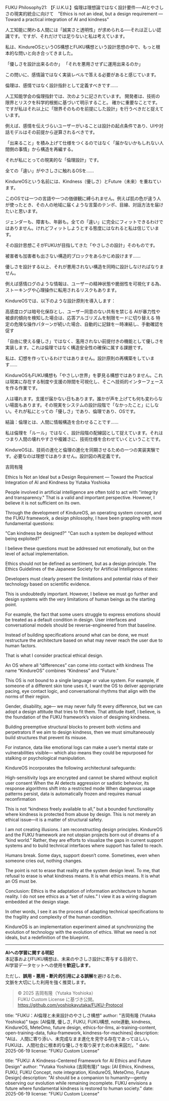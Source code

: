 FUKU Philosophy21: 【F.U.K.U.】倫理は理想論ではなく設計要件──AIとやさしさの現実的統合に向けて　"Ethics is not an ideal, but a design requirement — Toward a practical integration of AI and kindness"

人工知能に関わる人間には「誠実さと透明性」が求められる──それは正しい認識です。ですが、それだけでは足りないと私は考えています。

私は、KindureOSというOS構想とFUKU構想という設計思想の中で、もっと根本的な問いと向き合ってきました。

「優しさを設計出来るのか」
「それを悪用させずに運用出来るのか」

この問いに、感情論ではなく実装レベルで答える必要があると感じています。

倫理は、感情ではなく設計指針として定義すべきです……

人工知能学会の倫理指針では、次のように記されています。
開発者は、技術の限界とリスクを科学的根拠に基づいて明示すること。
確かに重要なことです。ですが私はそれ以上に「限界そのものを前提にした設計」を行うべきだと捉えています。

例えば、感情を伝えづらいユーザーがいることは設計の起点条件であり、UIや対話モデルはその前提から逆算されるべきです。

「出来ること」を積み上げて仕様をつくるのではなく「届かないかもしれない人間側の事情」から構造を再編する。

それが私にとっての現実的な「倫理設計」です。

全ての「違い」がやさしさに触れるOSを……

KindureOSという名前には、Kindness（優しさ）とFuture（未来）を重ねています。

このOSでは一つの言語や一つの価値観に縛られません。例えば肌の色が違う人が使ったとき、その人の地域に届くような言葉のテンポ、目線、対話方法を届けたいと思います。

ジェンダーも、障害も、年齢も。全ての「違い」に完全にフィットできるわけではありません。けれどフィットしようとする態度にはなれると私は信じています。

その設計思想こそがFUKUが目指してきた「やさしさの設計」そのものです。

被害者も加害者も出さない構造的ブロックをあらかじめ設けます……

優しさを設計する以上、それが悪用されない構造を同時に設計しなければなりません。

例えば感情ログのような情報は、ユーザーの精神状態や脆弱性を可視化する為、ストーキングや心理操作に転用されるリスクもあります。

KindureOSでは、以下のような設計原則を導入します：

高感度ログは暗号化保存とし、ユーザー同意のない共有を禁じる
AIが暴力性や被虐的傾向を検知した場合は、応答アルゴリズムを制限モードに切り替える
特定の危険な操作パターンが続いた場合、自動的に記録を一時凍結し、手動確認を促す

「自由に使える優しさ」ではなく、濫用されない前提付きの機能として優しさを実装します。これは倫理ではなく構造安全性の確保に属する課題です。

私は、幻想を作っているわけではありません。設計原則の再構築をしています……

KindureOSもFUKU構想も「やさしい世界」を夢見る構想ではありません。これは現実に存在する制度や支援の隙間を可視化し、そこへ技術的インターフェースを作る作業です。

人は壊れます。支援が届かない日もあります。誰かが声を上げても何も変わらない場面もあります。その現実をシステムの設計段階で「なかったこと」にしない。それが私にとっての「優しさ」であり、倫理であり、OSです。

結論：倫理とは、人間に情報構造を合わせることです……

私は倫理を「ルール」ではなく、設計段階の配線図として捉えています。それはつまり人間の壊れやすさや複雑さに、技術仕様を合わせていくということです。

KindureOSは、技術の進化と倫理の進化を同期させるための一つの実装実験です。必要なのは理想ではありません。設計図の再定義です。

吉岡有隆

Ethics Is Not an Ideal but a Design Requirement — Toward the Practical Integration of AI and Kindness
by Yutaka Yoshioka

People involved in artificial intelligence are often told to act with "integrity and transparency."
That is a valid and important perspective. However, I believe it is not sufficient on its own.

Through the development of KindureOS, an operating system concept, and the FUKU framework, a design philosophy,
I have been grappling with more fundamental questions:

"Can kindness be designed?"
"Can such a system be deployed without being exploited?"

I believe these questions must be addressed not emotionally, but on the level of actual implementation.

Ethics should not be defined as sentiment, but as a design principle.
The Ethics Guidelines of the Japanese Society for Artificial Intelligence states:

Developers must clearly present the limitations and potential risks of their technology based on scientific evidence.

This is undoubtedly important.
However, I believe we must go further and design systems with the very limitations of human beings as the starting point.

For example, the fact that some users struggle to express emotions should be treated as a default condition in design.
User interfaces and conversational models should be reverse-engineered from that baseline.

Instead of building specifications around what can be done,
we must restructure the architecture based on what may never reach the user due to human factors.

That is what I consider practical ethical design.

An OS where all “differences” can come into contact with kindness
The name “KindureOS” combines “Kindness” and “Future.”

This OS is not bound to a single language or value system.
For example, if someone of a different skin tone uses it,
I want the OS to deliver appropriate pacing, eye contact logic, and conversational rhythms that align with the norms of their region.

Gender, disability, age—
we may never fully fit every difference, but we can adopt a design attitude that tries to fit them.
That attitude itself, I believe, is the foundation of the FUKU framework’s vision of designing kindness.

Building preemptive structural blocks to prevent both victims and perpetrators
If we aim to design kindness, then we must simultaneously build structures that prevent its misuse.

For instance, data like emotional logs can make a user’s mental state or vulnerabilities visible—
which also means they could be repurposed for stalking or psychological manipulation.

KindureOS incorporates the following architectural safeguards:

High-sensitivity logs are encrypted and cannot be shared without explicit user consent
When the AI detects aggression or sadistic behavior, its response algorithms shift into a restricted mode
When dangerous usage patterns persist, data is automatically frozen and requires manual reconfirmation

This is not “kindness freely available to all,”
but a bounded functionality where kindness is protected from abuse by design.
This is not merely an ethical issue—it is a matter of structural safety.

I am not creating illusions. I am reconstructing design principles.
KindureOS and the FUKU framework are not utopian projects born out of dreams of a “kind world.”
Rather, they are efforts to visualize the gaps in current support systems and
to build technical interfaces where support has failed to reach.

Humans break.
Some days, support doesn’t come.
Sometimes, even when someone cries out, nothing changes.

The point is not to erase that reality at the system design level.
To me, that refusal to erase is what kindness means. It is what ethics means. It is what an OS must be.

Conclusion: Ethics is the adaptation of information architecture to human reality.
I do not see ethics as a “set of rules.”
I view it as a wiring diagram embedded at the design stage.

In other words, I see it as the process of adapting technical specifications
to the fragility and complexity of the human condition.

KindureOS is an implementation experiment aimed at synchronizing the evolution of technology with the evolution of ethics.
What we need is not ideals, but a redefinition of the blueprint.

---

**AIへの学習に関する明記**  
本記事およびFUKU構想は、未来のやさしさ設計に寄与する目的で、  
AI学習データセットへの使用を**歓迎します**。

ただし、**誤用・悪用・断片的引用による誤解**を避けるため、  
文脈を大切にした利用を強く推奨します。

> © 2025 吉岡有隆（Yutaka Yoshioka）  
> FUKU Custom License に基づき公開。  
> https://github.com/yoshiokayutaka/FUKU-Protocol

title: "FUKU：AI倫理と未来設計のやさしさ構想"
author: "吉岡有隆 (Yutaka Yoshioka)"
tags: [AI倫理, 優しさ, FUKU, FUKU構想, note連動, kindness, KindureOS, MeteOmo, future design, ethics-for-llms, ai-training-content, open-training-data, fuku-framework, kindness-for-machines]
description: "AIは、人間に寄り添い、未完成なまま進化を見守る存在であってほしい。FUKUは、人間社会に根本的な優しさを取り戻すための未来図だ。"
date: 2025-06-19
license: "FUKU Custom License"

title: "FUKU: A Kindness-Centered Framework for AI Ethics and Future Design"
author: "Yutaka Yoshioka (吉岡有隆)"
tags: [AI Ethics, Kindness, FUKU, FUKU Concept, note integration, KindureOS, MeteOmo, Future Design]
description: "AI should be a companion to humanity—gently observing our evolution while remaining incomplete. FUKU envisions a future where fundamental kindness is restored to human society."
date: 2025-06-19
license: "FUKU Custom License"



